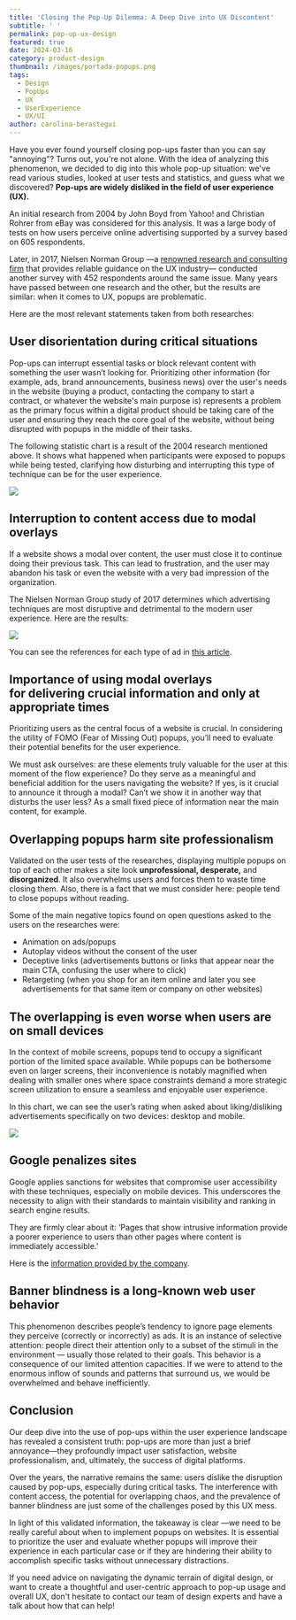 ```yaml
---
title: 'Closing the Pop-Up Dilemma: A Deep Dive into UX Discontent'
subtitle: ' '
permalink: pop-up-ux-design
featured: true
date: 2024-03-16
category: product-design
thumbnail: /images/portada-popups.png
tags:
  - Design
  - PopUps
  - UX
  - UserExperience
  - UX/UI
author: carolina-berastegui
---
```


Have you ever found yourself closing pop-ups faster than you can say "annoying"? Turns out, you're not alone. With the idea of analyzing this phenomenon, we decided to dig into this whole pop-up situation: we've read various studies, looked at user tests and statistics, and guess what we discovered? **Pop-ups are widely disliked in the field of user experience (UX).**

An initial research from 2004 by John Boyd from Yahoo! and Christian Rohrer from eBay was considered for this analysis. It was a large body of tests on how users perceive online advertising supported by a survey based on 605 respondents.

Later, in 2017, Nielsen Norman Group —a [renowned research and consulting firm](https://www.nngroup.com/about/) that provides reliable guidance on the UX industry— conducted another survey with 452 respondents around the same issue. Many years have passed between one research and the other, but the results are similar: when it comes to UX, popups are problematic.

Here are the most relevant statements taken from both researches:

## User disorientation during critical situations

Pop-ups can interrupt essential tasks or block relevant content with something the user wasn’t looking for. Prioritizing other information (for example, ads, brand announcements, business news) over the user's needs in the website (buying a product, contacting the company to start a contract, or whatever the website's main purpose is) represents a problem as the primary focus within a digital product should be taking care of the user and ensuring they reach the core goal of the website, without being disrupted with popups in the middle of their tasks.

The following statistic chart is a result of the 2004 research mentioned above. It shows what happened when participants were exposed to popups while being tested, clarifying how disturbing and interrupting this type of technique can be for the user experience.

![](/images/asset1.png)

## Interruption to content access due to modal overlays

If a website shows a modal over content, the user must close it to continue doing their previous task. This can lead to frustration, and the user may abandon his task or even the website with a very bad impression of the organization.

The Nielsen Norman Group study of 2017 determines which advertising techniques are most disruptive and detrimental to the modern user experience. Here are the results:

![](/images/asset2.png)

You can see the references for each type of ad in [this article](https://www.nngroup.com/articles/most-hated-advertising-techniques/).

## Importance of using modal overlays for delivering crucial information and only at appropriate times

Prioritizing users as the central focus of a website is crucial. In considering the utility of FOMO (Fear of Missing Out) popups, you’ll need to evaluate their potential benefits for the user experience.

We must ask ourselves: are these elements truly valuable for the user at this moment of the flow experience? Do they serve as a meaningful and beneficial addition for the users navigating the website? If yes, is it crucial to announce it through a modal? Can’t we show it in another way that disturbs the user less? As a small fixed piece of information near the main content, for example.

## Overlapping popups harm site professionalism

Validated on the user tests of the researches, displaying multiple popups on top of each other makes a site look **unprofessional, desperate,** and **disorganized**. It also overwhelms users and forces them to waste time closing them. Also, there is a fact that we must consider here: people tend to close popups without reading.

Some of the main negative topics found on open questions asked to the users on the researches were:

- Animation on ads/popups
- Autoplay videos without the consent of the user
- Deceptive links (advertisements buttons or links that appear near the main CTA, confusing the user where to click)
- Retargeting (when you shop for an item online and later you see advertisements for that same item or company on other websites)

## The overlapping is even worse when users are on small devices

In the context of mobile screens, popups tend to occupy a significant portion of the limited space available. While popups can be bothersome even on larger screens, their inconvenience is notably magnified when dealing with smaller ones where space constraints demand a more strategic screen utilization to ensure a seamless and enjoyable user experience.

In this chart, we can see the user’s rating when asked about liking/disliking advertisements specifically on two devices: desktop and mobile.

![](/images/asset3.png)

## Google penalizes sites

Google applies sanctions for websites that compromise user accessibility with these techniques, especially on mobile devices. This underscores the necessity to align with their standards to maintain visibility and ranking in search engine results.

They are firmly clear about it: ‘Pages that show intrusive information provide a poorer experience to users than other pages where content is immediately accessible.’

Here is the [information provided by the company](https://developers.google.com/search/blog/2016/08/helping-users-easily-access-content-on#helping-users-find-the-content-theyre-looking-for).

## Banner blindness is a long-known web user behavior

This phenomenon describes people’s tendency to ignore page elements they perceive (correctly or incorrectly) as ads. It is an instance of selective attention: people direct their attention only to a subset of the stimuli in the environment — usually those related to their goals. This behavior is a consequence of our limited attention capacities. If we were to attend to the enormous inflow of sounds and patterns that surround us, we would be overwhelmed and behave inefficiently.

## Conclusion

Our deep dive into the use of pop-ups within the user experience landscape has revealed a consistent truth: pop-ups are more than just a brief annoyance—they profoundly impact user satisfaction, website professionalism, and, ultimately, the success of digital platforms.

Over the years, the narrative remains the same: users dislike the disruption caused by pop-ups, especially during critical tasks. The interference with content access, the potential for overlapping chaos, and the prevalence of banner blindness are just some of the challenges posed by this UX mess.

In light of this validated information, the takeaway is clear —we need to be really careful about when to implement popups on websites. It is essential to prioritize the user and evaluate whether popups will improve their experience in each particular case or if they are hindering their ability to accomplish specific tasks without unnecessary distractions.

If you need advice on navigating the dynamic terrain of digital design, or want to create a thoughtful and user-centric approach to pop-up usage and overall UX, don't hesitate to contact our team of design experts and have a talk about how that can help!
